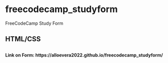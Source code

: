 # freecodecamp_studyform
FreeCodeCamp Study Form 
<h2> HTML/CSS <h2>
<h4>Link on Form: https://alloevera2022.github.io/freecodecamp_studyform/<h4>
